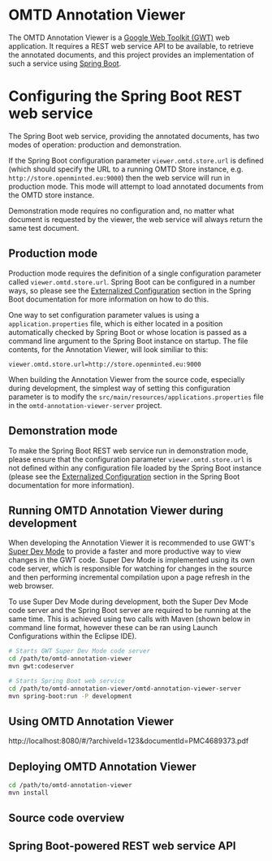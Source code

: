 # OMTD Annotation Viewer

The OMTD Annotation Viewer is a [Google Web Toolkit (GWT)](http://www.gwtproject.org) web application.  It requires a REST web service API to be available, to retrieve the annotated documents, and this project provides an implementation of such a service using [Spring Boot](https://projects.spring.io/spring-boot/).

# Configuring the Spring Boot REST web service

The Spring Boot web service, providing the annotated documents, has two modes of operation: production and demonstration.  

If the Spring Boot configuration parameter `viewer.omtd.store.url` is defined (which should specify the URL to a running OMTD Store instance, e.g. `http://store.openminted.eu:9000`) then the web service will run in production mode.  This mode will attempt to load annotated documents from the OMTD store instance.

Demonstration mode requires no configuration and, no matter what document is requested by the viewer, the web service will always return the same test document.

## Production mode

Production mode requires the definition of a single configuration parameter called `viewer.omtd.store.url`.  Spring Boot can be configured in a number ways, so please see the [Externalized Configuration](https://docs.spring.io/spring-boot/docs/current/reference/html/boot-features-external-config.html) section in the Spring Boot documentation for more information on how to do this.

One way to set configuration parameter values is using a `application.properties` file, which is either located in a position automatically checked by Spring Boot or whose location is passed as a command line argument to the Spring Boot instance on startup.  The file contents, for the Annotation Viewer, will look similiar to this:

```properties
viewer.omtd.store.url=http://store.openminted.eu:9000
```

When building the Annotation Viewer from the source code, especially during development, the simplest way of setting this configuration parameter is to modify the `src/main/resources/applications.properties` file in the `omtd-annotation-viewer-server` project.

## Demonstration mode

To make the Spring Boot REST web service run in demonstration mode, please ensure that the configuration parameter `viewer.omtd.store.url` is not defined within any configuration file loaded by the Spring Boot instance (please see the [Externalized Configuration](https://docs.spring.io/spring-boot/docs/current/reference/html/boot-features-external-config.html) section in the Spring Boot documentation for more information).


## Running OMTD Annotation Viewer during development

When developing the Annotation Viewer it is recommended to use GWT's [Super Dev Mode](http://www.gwtproject.org/articles/superdevmode.html) to provide a faster and more productive way to view changes in the GWT code.  Super Dev Mode is implemented using its own code server, which is responsible for watching for changes in the source and then performing incremental compilation upon a page refresh in the web browser.

To use Super Dev Mode during development, both the Super Dev Mode code server and the Spring Boot server are required to be running at the same time.  This is achieved using two calls with Maven (shown below in command line format, however these can be ran using Launch Configurations within the Eclipse IDE).

```bash
# Starts GWT Super Dev Mode code server
cd /path/to/omtd-annotation-viewer
mvn gwt:codeserver
```

```bash
# Starts Spring Boot web service
cd /path/to/omtd-annotation-viewer/omtd-annotation-viewer-server
mvn spring-boot:run -P development
```


## Using OMTD Annotation Viewer

http://localhost:8080/#/?archiveId=123&documentId=PMC4689373.pdf


## Deploying OMTD Annotation Viewer

``` bash
cd /path/to/omtd-annotation-viewer
mvn install
```


## Source code overview



## Spring Boot-powered REST web service API

